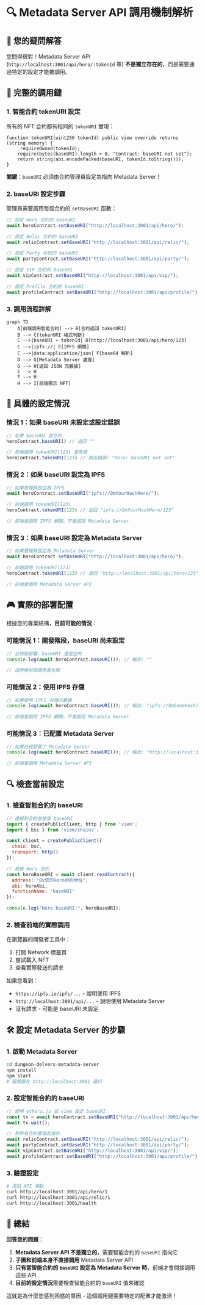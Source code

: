 # 🔍 Metadata Server API 調用機制解析

## 🎯 您的疑問解答

您問得很對！Metadata Server API (`http://localhost:3001/api/hero/:tokenId` 等) **不是獨立存在的**，而是需要通過特定的設定才能被調用。

## 🔗 完整的調用鏈

### 1. **智能合約 tokenURI 設定**

所有的 NFT 合約都有相同的 `tokenURI` 實現：

```solidity
function tokenURI(uint256 tokenId) public view override returns (string memory) {
    _requireOwned(tokenId);
    require(bytes(baseURI).length > 0, "Contract: baseURI not set");
    return string(abi.encodePacked(baseURI, tokenId.toString()));
}
```

**關鍵**：`baseURI` 必須由合約管理員設定為指向 Metadata Server！

### 2. **baseURI 設定步驟**

管理員需要調用每個合約的 `setBaseURI` 函數：

```javascript
// 設定 Hero 合約的 baseURI
await heroContract.setBaseURI("http://localhost:3001/api/hero/");

// 設定 Relic 合約的 baseURI
await relicContract.setBaseURI("http://localhost:3001/api/relic/");

// 設定 Party 合約的 baseURI
await partyContract.setBaseURI("http://localhost:3001/api/party/");

// 設定 VIP 合約的 baseURI
await vipContract.setBaseURI("http://localhost:3001/api/vip/");

// 設定 Profile 合約的 baseURI
await profileContract.setBaseURI("http://localhost:3001/api/profile/");
```

### 3. **調用流程詳解**

```mermaid
graph TD
    A[前端調用智能合約] --> B[合約返回 tokenURI]
    B --> C{tokenURI 格式判斷}
    C -->|baseURI + tokenId| D[http://localhost:3001/api/hero/123]
    C -->|ipfs://| E[IPFS 網關]
    C -->|data:application/json| F[base64 解析]
    D --> G[Metadata Server 處理]
    G --> H[返回 JSON 元數據]
    E --> H
    F --> H
    H --> I[前端顯示 NFT]
```

## 🔧 具體的設定情況

### 情況 1：如果 baseURI 未設定或設定錯誤

```javascript
// 如果 baseURI 是空的
heroContract.baseURI() // 返回 ""

// 前端調用 tokenURI(123) 會失敗
heroContract.tokenURI(123) // 拋出錯誤: "Hero: baseURI not set"
```

### 情況 2：如果 baseURI 設定為 IPFS

```javascript
// 如果管理員設定為 IPFS
await heroContract.setBaseURI("ipfs://QmYourHashHere/");

// 前端調用 tokenURI(123)
heroContract.tokenURI(123) // 返回 "ipfs://QmYourHashHere/123"

// 前端會調用 IPFS 網關，不會調用 Metadata Server
```

### 情況 3：如果 baseURI 設定為 Metadata Server

```javascript
// 如果管理員設定為 Metadata Server
await heroContract.setBaseURI("http://localhost:3001/api/hero/");

// 前端調用 tokenURI(123)
heroContract.tokenURI(123) // 返回 "http://localhost:3001/api/hero/123"

// 前端會調用 Metadata Server API
```

## 🎮 實際的部署配置

根據您的專案結構，**目前可能的情況**：

### 可能情況 1：開發階段，baseURI 尚未設定
```javascript
// 合約剛部署，baseURI 還是空的
console.log(await heroContract.baseURI()); // 輸出: ""

// 這時候前端調用會失敗
```

### 可能情況 2：使用 IPFS 存儲
```javascript
// 如果使用 IPFS 存儲元數據
console.log(await heroContract.baseURI()); // 輸出: "ipfs://QmSomeHash/"

// 前端會調用 IPFS 網關，不會調用 Metadata Server
```

### 可能情況 3：已配置 Metadata Server
```javascript
// 如果已經配置了 Metadata Server
console.log(await heroContract.baseURI()); // 輸出: "http://localhost:3001/api/hero/"

// 前端會調用 Metadata Server API
```

## 🔍 檢查當前設定

### 1. 檢查智能合約的 baseURI

```javascript
// 連接到合約並檢查 baseURI
import { createPublicClient, http } from 'viem';
import { bsc } from 'viem/chains';

const client = createPublicClient({
  chain: bsc,
  transport: http()
});

// 檢查 Hero 合約
const heroBaseURI = await client.readContract({
  address: "0x您的Hero合約地址",
  abi: heroAbi,
  functionName: 'baseURI'
});

console.log("Hero baseURI:", heroBaseURI);
```

### 2. 檢查前端的實際調用

在瀏覽器的開發者工具中：
1. 打開 Network 標籤頁
2. 嘗試載入 NFT
3. 查看實際發送的請求

如果您看到：
- `https://ipfs.io/ipfs/...` - 說明使用 IPFS
- `http://localhost:3001/api/...` - 說明使用 Metadata Server
- 沒有請求 - 可能是 baseURI 未設定

## 🛠️ 設定 Metadata Server 的步驟

### 1. 啟動 Metadata Server

```bash
cd dungeon-delvers-metadata-server
npm install
npm start
# 服務器在 http://localhost:3001 運行
```

### 2. 設定智能合約的 baseURI

```javascript
// 使用 ethers.js 或 viem 設定 baseURI
const tx = await heroContract.setBaseURI("http://localhost:3001/api/hero/");
await tx.wait();

// 對所有合約重複此操作
await relicContract.setBaseURI("http://localhost:3001/api/relic/");
await partyContract.setBaseURI("http://localhost:3001/api/party/");
await vipContract.setBaseURI("http://localhost:3001/api/vip/");
await profileContract.setBaseURI("http://localhost:3001/api/profile/");
```

### 3. 驗證設定

```bash
# 測試 API 端點
curl http://localhost:3001/api/hero/1
curl http://localhost:3001/api/relic/1
curl http://localhost:3001/health
```

## 🌟 總結

**回答您的問題**：

1. **Metadata Server API 不是獨立的**，需要智能合約的 `baseURI` 指向它
2. **子圖和前端本身不直接調用** Metadata Server API
3. **只有當智能合約的 `baseURI` 設定為 Metadata Server 時**，前端才會間接調用這些 API
4. **目前的設定情況**需要檢查智能合約的 `baseURI` 值來確認

這就是為什麼您感到困惑的原因 - 這個調用鏈需要特定的配置才能激活！